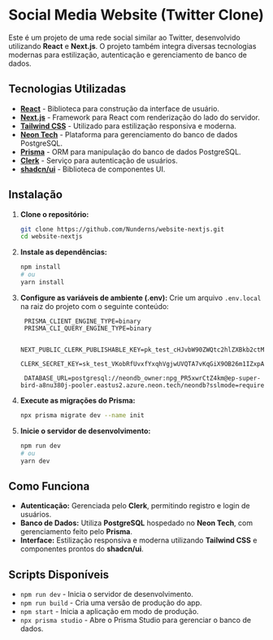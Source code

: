 # Social Media Website (Twitter Clone)

Este é um projeto de uma rede social similar ao Twitter, desenvolvido utilizando **React** e **Next.js**. O projeto também integra diversas tecnologias modernas para estilização, autenticação e gerenciamento de banco de dados.

## Tecnologias Utilizadas

- **[React](https://reactjs.org/)** - Biblioteca para construção da interface de usuário.
- **[Next.js](https://nextjs.org/)** - Framework para React com renderização do lado do servidor.
- **[Tailwind CSS](https://tailwindcss.com/)** - Utilizado para estilização responsiva e moderna.
- **[Neon Tech](https://neon.tech/)** - Plataforma para gerenciamento do banco de dados PostgreSQL.
- **[Prisma](https://www.prisma.io/)** - ORM para manipulação do banco de dados PostgreSQL.
- **[Clerk](https://clerk.dev/)** - Serviço para autenticação de usuários.
- **[shadcn/ui](https://ui.shadcn.com/)** - Biblioteca de componentes UI.

## Instalação

1. **Clone o repositório:**
   ```bash
   git clone https://github.com/Nunderns/website-nextjs.git
   cd website-nextjs
   ```

2. **Instale as dependências:**
   ```bash
   npm install
   # ou
   yarn install
   ```

3. **Configure as variáveis de ambiente (.env):**
   Crie um arquivo `.env.local` na raiz do projeto com o seguinte conteúdo:
   ```env
    PRISMA_CLIENT_ENGINE_TYPE=binary
    PRISMA_CLI_QUERY_ENGINE_TYPE=binary

    NEXT_PUBLIC_CLERK_PUBLISHABLE_KEY=pk_test_cHJvbW90ZWQtc2hlZXBkb2ctMTAuY2xlcmsuYWNjb3VudHMuZGV2JA
    CLERK_SECRET_KEY=sk_test_VKobRfUvxfYxqhVgjwUVQTA7vKqGiX9OB26m1IZxpA

    DATABASE_URL=postgresql://neondb_owner:npg_PR5xwrCtZ4km@ep-super-bird-a8nu380j-pooler.eastus2.azure.neon.tech/neondb?sslmode=require
   ```

4. **Execute as migrações do Prisma:**
   ```bash
   npx prisma migrate dev --name init
   ```

5. **Inicie o servidor de desenvolvimento:**
   ```bash
   npm run dev
   # ou
   yarn dev
   ```

## Como Funciona

- **Autenticação:** Gerenciada pelo **Clerk**, permitindo registro e login de usuários.
- **Banco de Dados:** Utiliza **PostgreSQL** hospedado no **Neon Tech**, com gerenciamento feito pelo **Prisma**.
- **Interface:** Estilização responsiva e moderna utilizando **Tailwind CSS** e componentes prontos do **shadcn/ui**.

## Scripts Disponíveis

- `npm run dev` - Inicia o servidor de desenvolvimento.
- `npm run build` - Cria uma versão de produção do app.
- `npm start` - Inicia a aplicação em modo de produção.
- `npx prisma studio` - Abre o Prisma Studio para gerenciar o banco de dados.



